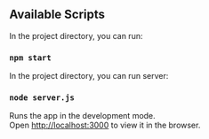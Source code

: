 

## Available Scripts

In the project directory, you can run:

### `npm start`

In the project directory, you can run server:

### `node server.js`

Runs the app in the development mode.\
Open [http://localhost:3000](http://localhost:3000) to view it in the browser.

